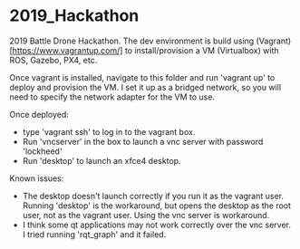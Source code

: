 # 2019_Hackathon
2019 Battle Drone Hackathon.  The dev environment is build using (Vagrant)[https://www.vagrantup.com/] to install/provision a VM (Virtualbox) with ROS, Gazebo, PX4, etc.

Once vagrant is installed, navigate to this folder and run 'vagrant up' to deploy and provision the VM.  I set it up as a bridged network, so you will need to specify the network adapter for the VM to use.

Once deployed:
* type 'vagrant ssh' to log in to the vagrant box.
* Run 'vncserver' in the box to launch a vnc server with password 'lockheed'
* Run 'desktop' to launch an xfce4 desktop.

Known issues:
* The desktop doesn't launch correctly if you run it as the vagrant user.  Running 'desktop' is the workaround, but opens the desktop as the root user, not as the vagrant user.  Using the vnc server is workaround.
* I think some qt applications may not work correctly over the vnc server.  I tried running 'rqt_graph' and it failed.
